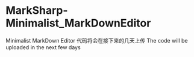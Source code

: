 # MarkSharp-Minimalist_MarkDownEditor
Minimalist MarkDown Editor
代码将会在接下来的几天上传
The code will be uploaded in the next few days
